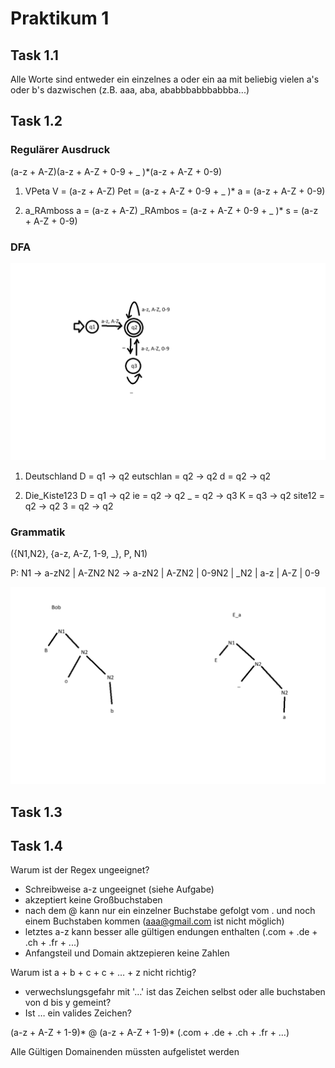 # Praktikum 1

## Task 1.1

Alle Worte sind entweder ein einzelnes a oder ein aa mit beliebig vielen a's oder b's dazwischen (z.B. aaa, aba, 
ababbbabbbabbba...)

## Task 1.2

### Regulärer Ausdruck

(a-z + A-Z)(a-z + A-Z + 0-9 + _ )*(a-z + A-Z + 0-9)

1. VPeta
V = (a-z + A-Z)
Pet = (a-z + A-Z + 0-9 + _ )*
a = (a-z + A-Z + 0-9)

2. a_RAmboss
a = (a-z + A-Z)
_RAmbos = (a-z + A-Z + 0-9 + _ )*
s = (a-z + A-Z + 0-9)

### DFA

![image](DFA.png "e")

1. Deutschland
D = q1 -> q2
eutschlan = q2 -> q2
d = q2 -> q2

2. Die_Kiste123
D = q1 -> q2
ie = q2 -> q2
_ = q2 -> q3
K = q3 -> q2
site12 = q2 -> q2
3 = q2 -> q2

### Grammatik

({N1,N2}, {a-z, A-Z, 1-9, _}, P, N1)

P:
N1 -> a-zN2 | A-ZN2
N2 -> a-zN2 | A-ZN2 | 0-9N2 | _N2 | a-z | A-Z | 0-9

![image](Ableitungsbaum.png "Ableitungsbaum")

## Task 1.3


## Task 1.4

Warum ist der Regex ungeeignet?
- Schreibweise a-z ungeeignet (siehe Aufgabe)
- akzeptiert keine Großbuchstaben
- nach dem @ kann nur ein einzelner Buchstabe gefolgt vom . und noch einem Buchstaben kommen (aaa@gmail.com ist nicht möglich)
- letztes a-z kann besser alle gültigen endungen enthalten (.com + .de + .ch + .fr + ...)
- Anfangsteil und Domain aktzepieren keine Zahlen

Warum ist  a + b + c + c + … + z nicht richtig?
- verwechslungsgefahr mit '…' ist das Zeichen selbst oder alle buchstaben von d bis y gemeint?
- Ist … ein valides Zeichen?


(a-z + A-Z + 1-9)* @ (a-z + A-Z + 1-9)* (.com + .de + .ch + .fr + …)

Alle Gültigen Domainenden müssten aufgelistet werden

